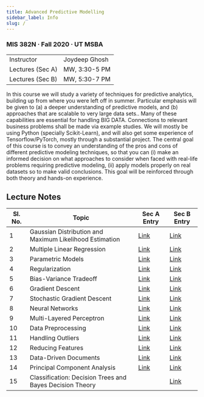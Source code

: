 ```yaml
---
title: Advanced Predictive Modelling
sidebar_label: Info
slug: /
---
```

### MIS 382N · Fall 2020 · UT MSBA

<table>
  <tbody>
    <tr>
      <td>Instructor</td>
      <td>Joydeep Ghosh</td>
    </tr>
    <tr>
      <td>Lectures (Sec A) </td>
      <td>MW, 3:30-5 PM</td>
    </tr>
    <tr>
      <td>Lectures (Sec B) </td>
      <td>MW, 5:30-7 PM</td>
    </tr>
  </tbody>
</table>

In this course we will study a variety of techniques for predictive analytics, building up from where you were left off in summer. Particular emphasis will be given to (a) a deeper understanding of predictive models, and (b) approaches that are scalable to very large data sets.. Many of these capabilities are essential for handling BIG DATA. Connections to relevant business problems shall be made via example studies. We will mostly be using Python (specially Scikit-Learn), and will also get some experience of Tensorflow/PyTorch, mostly through a substantial project. The central goal of this course is to convey an understanding of the pros and cons of different predictive modeling techniques, so that you can (i) make an informed decision on what approaches to consider when faced with real-life problems requiring predictive modeling, (ii) apply models properly on real datasets so to make valid conclusions. This goal will be reinforced through both theory and hands-on experience.

## Lecture Notes
| Sl. No. | Topic                                                   | Sec A Entry                         | Sec B Entry                         |
|---------|---------------------------------------------------------|-------------------------------------|-------------------------------------|
| 1       | Gaussian Distribution and Maximum Likelihood Estimation | [Link](sec-a/a-01-gaussian-dist)     | [Link](sec-b/b-01-gaussian-dist)     |
| 2       | Multiple Linear Regression                              | [Link](sec-a/a-02-mlr)               | [Link](sec-b/b-02-mlr)               |
| 3       | Parametric Models                                       | [Link](sec-a/a-03-parametric-models) | [Link](sec-b/b-03-parametric-models) |
| 4       | Regularization                                          | [Link](sec-a/a-04-regularization)    | [Link](sec-b/b-04-regularization)    |
| 5       | Bias-Variance Tradeoff                                  | [Link](sec-a/a-05-bias-variance)     | [Link](sec-b/b-05-bias-variance)     |
| 6       | Gradient Descent                                        | [Link](sec-a/a-06-gradient-descent)  | [Link](sec-b/b-06-gradient-descent)  |
| 7       | Stochastic Gradient Descent                             | [Link](sec-a/a-07-sgd)               | [Link](sec-b/b-07-sgd)               |
| 8       | Neural Networks                                         | [Link](sec-a/a-08-nn)                | [Link](sec-b/b-08-nn)                |
| 9       | Multi-Layered Perceptron                                | [Link](sec-a/a-09-mlp)               | [Link](sec-b/b-09-mlp)               |
| 10      | Data Preprocessing                                      | [Link](sec-a/a-10-dp)                | [Link](sec-b/b-10-dp)                |
| 11      | Handling Outliers                                       | [Link](sec-a/a-11-outliers)          | [Link](sec-b/b-11-outliers)          |
| 12      | Reducing Features                                       | [Link](sec-a/a-12-reducing-features) | [Link](sec-b/b-12-reducing-features) |
| 13      | Data-Driven Documents                                   | [Link](sec-a/a-13-dd-docs)           | [Link](sec-b/b-13-dd-docs)           |
| 14      | Principal Component Analysis                            | [Link](sec-a/a-14-pca)               | [Link](sec-b/b-14-pca)               |
| 15      | Classification: Decision Trees and Bayes Decision Theory|                                      | [Link](sec-b/b-15-dt)                |
